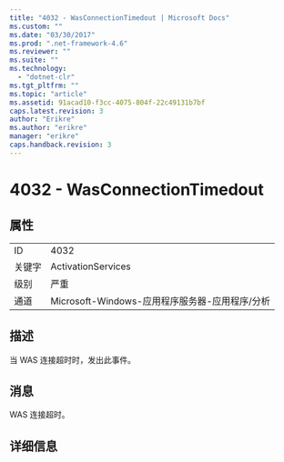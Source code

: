 ```yaml
---
title: "4032 - WasConnectionTimedout | Microsoft Docs"
ms.custom: ""
ms.date: "03/30/2017"
ms.prod: ".net-framework-4.6"
ms.reviewer: ""
ms.suite: ""
ms.technology: 
  - "dotnet-clr"
ms.tgt_pltfrm: ""
ms.topic: "article"
ms.assetid: 91acad10-f3cc-4075-804f-22c49131b7bf
caps.latest.revision: 3
author: "Erikre"
ms.author: "erikre"
manager: "erikre"
caps.handback.revision: 3
---
```

# 4032 - WasConnectionTimedout
## 属性  
  
|||  
|-|-|  
|ID|4032|  
|关键字|ActivationServices|  
|级别|严重|  
|通道|Microsoft\-Windows\-应用程序服务器\-应用程序\/分析|  
  
## 描述  
 当 WAS 连接超时时，发出此事件。  
  
## 消息  
 WAS 连接超时。  
  
## 详细信息